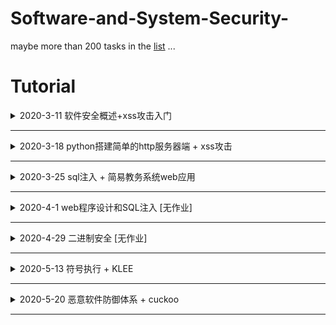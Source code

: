 # Software-and-System-Security-
maybe more than 200 tasks in the [list](#软件安全能力清单) ...

# Tutorial

<details>
<summary>2020-3-11 软件安全概述+xss攻击入门</summary>

# 软件安全

## 三大问题

### 有什么安全问题，安全问题产生的原因

#### 二进制方面

1. 内存相关问题
   - 有明确的机制
   - 例子：**缓冲区溢出**，空指针，格式化字符串
2. 逻辑错误问题
   - 多种多样

#### Web方面

1. 典型安全问题
   - **XSS**，**SQL**注入
2. 非典型安全问题：很多
   - 主要是一些代码的逻辑错误，每个漏洞都可能有不同的原理

### 如何去发现~~问题~~ (安全漏洞) -> 漏洞挖掘技术

#### 白盒分析

- 分析**软件的源代码**去寻找问题
- 方法
   - 手工代码分析 -> 软件测试技术 / 代码review。但是软件的源代码通常比较庞大，手工分析起来很费劲
   - 自动化代码分析 -> 典型的技术：符号执行

#### 黑盒分析

- 因为白盒分析数据量大，需投入很多人工，人们寻求简单方法，和白盒分析对立的黑盒发展
- 原理：完全不管软件的内部机理 / 不看源码，把需要分析的软件当做一个黑盒子，看不见 / 根本不去看内部
- 方法：分析**表面现象**
  - 软件：通过输入和输出去猜测内部机制
  - 黑盒分析法，Fuzzing技术(模糊测试)
  
### 如果有人利用这这些安全问题，如何防御

#### 补丁

- 由于软件复杂性，要发现问题及时修补
- 方法
  - 通过**漏洞数据库**来披露和管理各种漏洞，厂家有义务定期发布软件补丁或者更新
  - 软件用户应该**及时升级**软件
  - 第三方人员，如果发现了安全问题，应该**通报**给厂家，而不是在漏洞修补以前，利用漏洞搞破坏，或者不负责任的披露漏洞

#### 防御机制

1. 寻找记录攻击的痕迹，然后分析这些数据
   - 数据的来源分为了主机层面和网络层面
2. 攻击者可能会做哪些方面的伪装，常用的伪装技术有哪些，如何去对抗伪装
   - 方法：加壳脱壳技术 / Rootkit技术

## 研究第一大方面：缓冲区溢出和XSS

- 代表了**二进制软件**和**脚本软件**（包括绝大多数Web软件都是脚本软件开发的）两大技术方向
- 缓冲区溢出虽然比XSS底层，但是更难。XSS虽然比较上层，但是相对比较容易理解
  - 计算机科学的特点就是，越底层的东西，越难
  - 开发操作系统比开发app难多了

## 二进制软件

- 计算机的底层，是CPU直接执行在内存中的机器指令
- C和C++这类编程语言开发的软件，通过编译链接过程，把程序变成CPU可以直接执行的二进制指令
- 这类软件的一个特点也是不可避免的一点：需要直接操作内存(指针)
  - 内存是所有在运行态的软件及其数据保存的地方
  - 内存分为细小的单元，每个单元有一个唯一的地址
- 二进制软件安全问题的根源
  - 所有要访问数据，必须知道数据的地址，要保存新的数据，就必须分配内存，获得可用的地址
  - 地址也是数，如果不小心计算错误，就会访问到不该访问的数据，造成数据的泄露或者破坏。
- 二进制程序的编程，有很大的难度的原因
  - 二进制文件晦涩难懂
  - CPU只能执行二进制指令(是基于物理上的电路)，所以不可能设计得机制太复杂

## 脚本软件

- 在C和C++发展成熟以后，就有人去研究如何降低编程的难度，能否避免程序员编程时直接操作内存，把需要操作内存的地方，都封装起来，屏蔽在编程语言的内部 -> 发明了脚本语言
- 概念：用C和C++这样的二进制程序开一个软件来执行一种新的程序，就是用软件来模拟CPU工作
  - 由于软件的可定制性比CPU就高多了，可以想定义什么指令就定义什么指令
  - 对象与封装：把所有需要操作内存的东西，全部封闭在执行器内部，只给程序员接口，不给程序员操作内存的机会。比如把字符串封装为string**对象**。只能调用string.len()这样的方法来操作这个对象。这样就避免了由于编程不慎造成的内存相关问题，也降低了编程难度
- 如python、java、js、web浏览器这样的脚本程序的执行器都是二进制程序。
- 解决了内存相关问题，有引出了其他的问题
  - 用户输入问题。比如XSS出现的原因如下：web程序存在一种高交互性。web是互联网时代的软件的基本框架，所以会有用户提交数据。为了网页动态的需求，开发了网页的前端脚本，比如js，直接把脚本嵌入到网页中。浏览器只要发现了script标签，就去当做脚本来执行，把网页按照程序员的定制，变的丰富多彩，变得富于变化。但是，恰恰另外一种需求，就是UGC(User Generated Conten 用户生成内容)软件，也就是网页的内容来自于用户提交的内容，比如BBS、博客、微博，电商视频网站的用户评论，都会涉及到用户提交的内容在页面上呈现。**当用户提交的内容里含有脚本**，如果直接将用户提交的内容放在页面上，那么用户提交的内容中的脚本会不会被浏览器解析执行呢？那么一个用户提交了一个脚本就可以在这个页面的所有用户主机上执行呢？用户能提交程序执行了，怎么才能不保证这个程序不是恶意的呢？前端脚本，除了渲染页面元素这样的功能，还有获得用户的输入跳转页面到其他地址等等丰富的功能。

## 实验

### 编写一个简单的html文件

- 要求只要有一个表单，用户就可以在表单中输入数据，向服务器提交。
    
    ```html
    <html>
    <body>
    <form method="post">
            <input type="text">
            <button>提交</button>
        </form>
    </body>
    </html>
    ```

- 保存为index.html文件，用浏览器打开显示如下
  
  <img src="./readmeimg/2020-3-11-img/indexhtml.png" width=50%>

### 搭建一个web服务器

- 如果这个html是放在web服务器上，用户输入了数据，点击提交，浏览器就会把编辑框中的数据封装为一个POST请求，发现服务器。服务器会把这个数据发给后端脚本来处理。
- 通过定义form的属性来指明需要哪个脚本文件来处理
  - 比如PHP程序，他有一个POST超级变量，当用户提交了数据以后，对应的php脚本的post变量就是用户提交的数据
  - 假设服务器现在把用户提交的数据放在user_input.html的body标签中。然后保存在服务器文件的根目录中。当有网站的用户访问 http://xxxx.com/user_input.html 的时候，就会看到刚才那个表单用户提交的内容。当然实际的情况是这两个用户可能不是同一个用户，于是A用户提交的内容B用户就访问到了。
  - 当服务器脚本是原封不动的把用户输入的数据写到html里时，如果用户提交的数据中包括`<script>标签`，就会被执行。比如alert函数，弹出一个消息框，`<script>alert('xss attack')</script>`；比如给window.location.href赋值，能让用户莫名其妙的跳转到另外一个网站
- 最简单的实验环境
  - 在vscode中，安装一个php插件，然后编写一个简单的php脚本，调试运行这个脚本
  - F5 vscode会自动选择脚本运行的方式，把用户的表单输入写入到html文件
  - 通过浏览器访问这个文件html文件，这就是一个最简单的xss运行环境了。
- 实际的XSS漏洞可能很复杂，比如还会有数据库、登录等。另外，编程语言也不限于php，java、python也可以

### 问题

- 当编写的代码中出现中文，在网页上显示乱码
  - 编码问题，head标签里通过meta指定

# 教学网站

http://programtrace.com/

# [软件安全能力清单](https://github.com/purplezi/Security-Development-Lifecycle) 

**要求：对照清单，上面所有的东西都掌握，一项项检测自己的能力**

</details>

---

<details>
<summary>2020-3-18 python搭建简单的http服务器端 + xss攻击</summary>

# 使用python内置的库开发一个基本的http服务器端

- [测试代码](./readmeimg/2020-3-18-img/httpserver.py)
- 使用python原生的cgi和http.server两个库运行的一个简单的http服务器程序
  - 因为没有使用第三方库，所有不需要使用pip安装依赖
  - 运行比较简单
  - 公共网关接口（Common Gateway Interface，CGI）是Web 服务器运行时外部程序的规范，按 CGI 编写的程序可以扩展服务器功能

## 讲解代码

```python
# -*- coding: utf-8 -*-

import sys
import cgi
from http.server import HTTPServer, BaseHTTPRequestHandler

class MyHTTPRequestHandler(BaseHTTPRequestHandler):
    field_name = 'a'
    form_html = \
        '''
        <html>
        <body>
        <form method='post' enctype='multipart/form-data'>
        <input type='text' name='%s'>
        <input type='submit'>
        </form>
        </body>
        </html>
        ''' % field_name

    def do_GET(self):
        self.send_response(200)
        self.send_header("Content-type", "text/html")
        self.end_headers()
        try:
            file = open("."+self.path, "rb")
        except FileNotFoundError as e:
            print(e)
            self.wfile.write(self.form_html.encode())
        else:
            content = file.read()
            self.wfile.write(content)

    def do_POST(self):
        form_data = cgi.FieldStorage(
            fp=self.rfile,
            headers=self.headers,
            environ={
                'REQUEST_METHOD': 'POST',
                'CONTENT_TYPE': self.headers['Content-Type'],
            })
        fields = form_data.keys()
        if self.field_name in fields:
            input_data = form_data[self.field_name].value
            file = open("."+self.path, "wb")
            file.write(input_data.encode())

        self.send_response(200)
        self.send_header("Content-type", "text/html")
        self.end_headers()
        self.wfile.write(b"<html><body>OK</body></html>")


class MyHTTPServer(HTTPServer):
    def __init__(self, host, port):
        print("run app server by python!")
        HTTPServer.__init__(self,  (host, port), MyHTTPRequestHandler)


if '__main__' == __name__:
    server_ip = "0.0.0.0"
    server_port = 8080
    if len(sys.argv) == 2:
        server_port = int(sys.argv[1])
    if len(sys.argv) == 3:
        server_ip = sys.argv[1]
        server_port = int(sys.argv[2])
    print("App server is running on http://%s:%s " % (server_ip, server_port))

    server = MyHTTPServer(server_ip, server_port)
    server.serve_forever()

```

### 运行代码

- 使用`python httpserver.py`或者`py httpserver.py`
  - 使用vscode调试代码，在同目录下会自动生成一个`.vscode`的目录，目录下生成`launch.json`文件，配置如下
        
    ```json
    {
        // 使用 IntelliSense 了解相关属性。 
        // 悬停以查看现有属性的描述。
        // 欲了解更多信息，请访问: https://go.microsoft.com/fwlink/?linkid=830387
        "version": "0.2.0",
        "configurations": [
            {
                "name": "Python: 当前文件",
                "type": "python",
                "request": "launch",
                "program": "${file}",
                "console": "integratedTerminal"
            }
        ]
    }
    ```

- 在浏览器的访问网址为`127.0.0.1:8080/a.html`
  
  <img src="./readmeimg/2020-3-18-img/a-html.png" width=50%>

### 主要的父类与子类

#### http methods

- [http请求下的多种methods](https://developer.mozilla.org/en-US/docs/Web/HTTP/Methods)
  - 通常使用得最多的，是 GET 和 POST
  - 直接在浏览器中输入链接，浏览器拿到地址以后，默认是采用 GET 方式向服务器发送请求，GET 方式最常见。
  - 表单使用的 post 方法提交数据 `<form method='post' enctype='multipart/form-data'>`
  - 通常来说，从服务器获取数据，使用 get 方法，向服务器提交数据，使用 post 方法
  - 其他的方法，在现在的web应用程序中，用到的很少

#### MyHTTPServer类

- MyHTTPServer类，是继承自原生的HTTPServer，重写 init 函数，增加了打印输出语言
- 然后直接调用父类 HTTPServer 的 init 函数传递了服务器运行需要的地址、端口等参数，我们的监听地址和端口是 0.0.0.0:8080

  ```py
  class MyHTTPServer(HTTPServer):
      def __init__(self, host, port):
          print("run app server by python!")
          HTTPServer.__init__(self,  (host, port), MyHTTPRequestHandler)
  ```

#### MyHTTPRequestHandler

- MyHTTPRequestHandler 类，这个是 HTTPServer 的回调，用来处理到达的请求，也就是 0.0.0.0:8080 上有任何的 HTTP 请求到达时，都会调用 MyHTTPRequestHandler来处理
  - MyHTTPRequestHandler 直接继承自 BaseHTTPRequestHandler
  - 重写了父类的 do_GET和do_POST两个方法
  - 这个HTTP请求的处理类是整个代码的主体，也是出问题的地方
  - 在 python 的 BaseHTTPRequestHandler 类中 ，do_XXX函数，就是处理对应的客户端请求的函数。代码指定了 MyHTTPRequestHandler 来处理 http 请求，那么当用 GET 方法请求，就会调用 do_GET，POST 方法请求，就会调用 do_POST函数
  - 浏览器所发送的数据包里包括请求类型， 在 http 的 headers里，会说明方法。
  - 这是python最基本的http 服务器的方式

### 其他处理

- 通常，一个静态的http服务器，这里的路径就是 http 服务器根目录下的文件，动态服务器可能是文件和参数，或者是对应其他服务器后台的处理过程
  - self.path 是这个请求的路径
  - 例如 http://127.0.0.1:8080/a.html 。其中 http://127.0.0.1:8080是协议服务器地址和端口。/a.html就是路径
  - 例如 http://127.0.0.1:8080/a.php?p1=x 。指定由 a.php 来处理这个请求，参数是 p1=x 。问号后面是参数，可以有多个
- 一般来说，如果读的文件不存在，应该返回404
  - self.send_response(200) 按照协议应该是404
  - 则这里的处理为 如果指定的文件不存在，还是返回200，表示请求路径是正确的，可以处理，然后返回一个默认的页面。这个页面是 form_html的变量，在FileNotFoundError异常处理过程中写回
  - self.wfile 和 self.rfile 对应 http 响应和请求的 body 部分
- GET处理完成以后，浏览器就拿到了 200 状态的  "Content-type" 为 "text/html" 的 form_html
- 在浏览器刷新是重复上一次的POST请求，所以会提示是否要重新提交表单

### 调试运行

- 在 def do_GET 下断点，刷新浏览器，代码就会断点命中中断。
- 结合浏览器，抓包看看 http 请求和响应的数据格式 （用抓包器或者浏览器的调试模式观察）

#### 浏览器调试模式

- 打开浏览器的调试模式(chrome > 菜单 > 更多工具 > 开发者工具)
- 在sources这个标签下看到服务器向浏览器返回的数据，即 form_html 变量
  - 这一段 html 浏览器渲染出来，就是那个带一个编辑框的表单- 表单指定了使用post方式向服务器提交数据
  
    <img src="./readmeimg/2020-3-18-img/sourcetab.png">

- 在network tab里可以看到完整的请求响应过程
  
  <img src="./readmeimg/2020-3-18-img/networktab.png">

  - 完整的网络数据，其中 header 里就说了 GET 或者 POST 、返回的状态码200等等
    
    <img src="./readmeimg/2020-3-18-img/headers.png">

- 在表单中填入数据，点提交按钮，然后服务器的 do_POST 函数被调用。通过 cgi.FieldStorage解析了客户端提交的请求，原始的请求的头部在self.headers。body部分在self.rfile。解析完成以后放到 form_data变量里，其中 form_data['field_name'].value 是在编辑框中填入的数据
  ```py
  form_data = cgi.FieldStorage(
            fp=self.rfile,
            headers=self.headers,
            environ={
                'REQUEST_METHOD': 'POST',
                'CONTENT_TYPE': self.headers['Content-Type'],
            })
  ```

### 使用场景

- 通常，一个服务器会根据业务逻辑处理用户提交的数据，比如用户发表的商品评论，比如在线教学系统中填入的作业一般会写入数据库。但是这些数据，在某些情况下又会被显示出来，比如其他用户查看别人的商品评论的时候，比如老师查看学生的作业时。
- 为了模拟这个过程，简化了一下，没有用户系统，也没有数据库，直接写入了 path 对应的文件。
- 处理用户提交，写入文件
  ```py
  fields = form_data.keys()
  if self.field_name in fields:
      input_data = form_data[self.field_name].value
      file = open("."+self.path, "wb")
      file.write(input_data.encode())
  ```
  - fields = form_data.keys()是获取表单中的键值对，因此使用.value得到输入的值：这里获得是对应的是form中input的name `<input type='text' name='%s'>`
  - 表单以变量名变量值的方式组织，input的name相当于变量名，填入的数据就是变量值
  - python的cgi.FieldStorage将form组织为python的dict数据类型，所以可以通过  form_data['field_name'].value 获得所填入的数据
- 如果写入成功，就返回一个 200 状态的 OK 
  ```py
  self.send_response(200)
  self.send_header("Content-type", "text/html")
  self.end_headers()
  self.wfile.write(b"<html><body>OK</body></html>")
  ``` 

## 漏洞

- 如果向网页中填入了 123 ，那么123被写入了a.html文件。执行完成后，同目录下会多一个a.html，内容为123。然后下次再访问 http://127.0.0.1:8080/a.html 时，在浏览器地址栏里回车。由于这个时候a.html已经存在了，所以是运行的部分是
  ```py
  else:
      content = file.read()
      self.wfile.write(content)
  ```
  - 会直接把文件内容会写给浏览器
  - 这里是在简化模拟用户提交数据 > 存入数据 > 其他用户获取这个数据的过程
  
  <img src="./readmeimg/2020-3-18-img/httpserver1.gif">

- XSS漏洞
  - 再访问一个不存在的页面，比如b.html，又会出现那个默认的form。这时输入`<html><body><script>alert('XSS')</script></form></body></html>`，然后在访问b.html的时候，整个页面被载入 script 在浏览器上执行，也就是**用户提交的数据被执行了**

    <img src="./readmeimg/2020-3-18-img/httpserver-xss.gif">

  - 重新开一个页面，在c.html中填入`<html><body><script>window.location.href='http://by.cuc.edu.cn'</script></form></body></html>`。下次再访问c.html的时候。页面跳转了。`window.location.href='http://by.cuc.edu.cn'` 这段脚本的功能是实现了跳转
        
- 理论上，任何的js都是可以被执行的。js可以实现非常丰富的功能。比如可以骗取用户扫码、支付，实际到黑客的账户。如果是没有基本防御措施的网站，这段会被放进服务器数据库里，然后别人提交了数据就自动跳转到这个网站。比如有一个商品A，用户在评论里输入了一段js代码。如果服务器不做处理直接保存。后面的用户访问商品A、看评论，前一个用户输入的代码就会在其他用户的页面上执行。

### Furthermore

- 如果大家在浏览器中访问 http://127.0.0.1:8080/httpserver.py ，则在sources中显示全部完整的源代码。由于服务器没有做任何过滤，只要是存在的文件，就发送给客户端
  - 现在黑客可以知道我整个后台的逻辑了。
  - 如果还有一些配置文件，比如数据库地址和访问口令等。那就更严重了
  - 更严重的是，黑客甚至可以注入后端代码。由于我们是回写到文件，可以构造一个http post请求，把httpserver.py文件改写了。但是构造这个请求用浏览器就不行了，需要采用curl等更基础的工具裸写post请求发送给服务器的
- 在调试工具的 elements tab，由于后台只处理名为a的表单项写入文件，所以我们需要把input的把 name="%s" 改为 name="a" 再提交。改为以后，同时在提交框中输入‘hahaha’提交。此时httpserver.py，它变为'hahaha'，只是注入一个hahaha 服务器就挂了，再也跑不起来了。
  
  <img src="./readmeimg/2020-3-18-img/httpserver-xss3.gif">

- 所以，这是一个及其简单，但是漏洞百出的web服务器。这就是不做任何过滤，直接写入数据的危害。

## 参考资料

- [http methods](https://developer.mozilla.org/en-US/docs/Web/HTTP/Methods)

</details>

---

<details>
<summary>2020-3-25 sql注入 + 简易教务系统web应用 </summary>

# sql注入

`web程序开发和web程序`非常常见的一种漏洞

## web程序的开发

### 客户端(浏览器)和服务器

用户使用**浏览器**访问**服务器**，服务器在云端(我们看不见)，只有一个域名对应的IP地址。浏览器通过**发送请求**到服务器，服务器收到请求以后返回响应。其中数据的发送和接受的底层是计算机网络。对web程序来说，主要关心`Requests and responses(一收一发)`的过程

### 实验分析

- 使用抓包器，抓取一次 web 访问过程中的数据包，分析一下 Requests and responses 数据的数据包格式，可以看到在 tcp 数据包的 payload 部分是 http 协议数据包，又分为了 headers 和 body 等部分
- 浏览器发送的 Request ，最核心的部分是一个 url ，就是通常说的网址。比如`https://www.baidu.com/index.php?tn=request_1_pg&ch=1`，其中`/`前的部分，是主机地址，被解析为 ip 地址；第一个`/`后的部分为路径和参数，会对应服务器上的文件或者功能。服务器处理完毕返回 response ，一般是一个html格式的文本
- 浏览器，会直接把html渲染为我们所看到的页面的不同样式。
- html有自己专门的语法，其格式是以标签树的结构组织的，又可以嵌入js和css：js用来要求浏览器执行动态的效果，或者根据css的配置，对各种html的内部的标签和元素，显示不同的样式。

    <img src="./readmeimg/2020-3-25-img/requestandresponse.png">

  - 学习html和js最好的工具就是chrome的调试模式。所以必做的实验，就是用chrome的开发者工具的 `elements`、`sources`和`network`几个工具，分析网页

### 开发一个web程序的基本过程

使用python内置的库开发一个基本的http服务器端
- 不是框架，是比较原始的http请求和响应过程。
- 涉及Requests and responses、html、表单、get、post、url等基本概念
- 但现在的web程序一般都比较复杂，会使用数据库，而且一般会有很多功能和页面

**开发web程序的基础架构 / 框架(主流开发技术)**
- 把web程序开发的一些底层的东西事先处理，开发者只需要关注功能的构建
- 各种web后端编程语言，比如java、php、python都有自己的框架。比如python现在最火的框架是[Django](https://docs.djangoproject.com/en/3.0/)，然后是flask。
  - 框架第一，把web开发流程变成了`mvc`结构。第二，提供了非常多丰富的web开发过程中需要使用的`库`。
  - 框架处理了最基本的请求响应过程：把请求映射到了`处理函数`，程序员就不用管很多麻烦的底层过程，只需要专心业务逻辑的处理。
  - 框架就是这些基本请求的函数的`封装`的整合

#### django

##### 基本使用

- 安装
  ```
  pip install Django
  python -m pip install Django
  ```
  - 如果pip安装速度很慢，大家可以修改pip使用的镜像源，改为国内的源
- 构建一个基于Django的基本框架的web应用程序。
  ```
  django-admin startproject mysite
  cd mysite
  python manage.py startapp polls
  python manage.py runserver
  ```
- 访问 http://127.0.0.1:8000/

  <img src="./readmeimg/2020-3-25-img/django.png">

  - 在命令行里可以看到服务器的打印输出，表示服务器收到了 request
  - 在浏览器看到的页面就是框架自动返回给大家的response
  - 说明request和response，请求相应的处理过程已经搭建起来

##### 简单的教务管理系统

- 教务管理系统肯定要用到**数据库**
- mvc：编写大型程序的时候，一定要做到mvc分离
  - m数据模型，我们要先建立基础的底层的数据结构
  - c控制，处理用户输入，构建每个用户输入对应的处理函数
  - v视图，在底层m数据模型的基础上，绘制用户界面
  - 比如贪吃蛇游戏，最先做的事情是使用链表来保存蛇和食物的相应的数据，写一些处理这个数据的函数，供上层的c和v来调用，这个叫做**封装**。这是基本的编程思想，和正确的工作组织流程。
- mvt:一个复杂的大型web程序，其实底层思想还是mvc，只是换了个名字，叫mvt，其中t是页面模板
- 写Django或者任何框架的程序，主要就是写三大部分：第一，数据模型models；第二，views和url，是用户请求对应的处理程序；第三，前端页面模板，即处理完的结果如何显示的问题
  - 其中url部分，又称为路由。把用户请求的url，对应到处理函数的过程。Django的处理函数，有一个专门名称，叫views。其基本过程就是框架收到用户的request，其中有URL。框架根据urls.py中的配置，将用户请求对应到一个处理函数，一般在views.py中。
  - views.py中的函数，参数就是request对象，Django中是HttpRequest类，然后views函数需要返回一个HTTPResponse类型的request。Django把这个reqeust变化为http协议的request数据包，返回给浏览器。
  - 一般在views的处理过程中，会访问数据库，也就是models。比如底层操作数据库是用sql语句，models把底层的数据库操作的sql全部封装为了对象化的处理。而最原始的web程序一般程序员会拼装sql语句，但是在Django中不用。这种底层数据的封装，称为orm(Object-relational Mapper)。

##### 编程

现在使用的数据库分两种：关系型数据库 & 非关系型数据库

关系型数据库的基本结构是表，关系其实是指表与表之间的关系。其中教务系统这种信息管理类的软件，一般是使用关系型数据库

首先就是设计数据库表结构

```python
class Course(models.Model):
    name = models.CharField(verbose_name='课程名',  max_length=100)
    number = models.IntegerField(verbose_name='编号', default=0)
    summary = models.CharField(verbose_name='摘要', max_length=500, null=True)


class Student(models.Model):
    class_name = models.CharField(verbose_name="班级", max_length=100, blank=True,null=True)
    phone_number = models.CharField(verbose_name='手机号', max_length=11,null=True)

class Score(models.Model):
    course = models.ForeignKey(Course, verbose_name='课程', on_delete=models.CASCADE, related_name='students')
    student = models.ForeignKey(Student, verbose_name='学生', on_delete=models.CASCADE, related_name='my_courses')
    score = models.FloatField(verbose_name='成绩',  null=True)
```

- 一个教务系统，需要表为：学生信息 课程信息 成绩信息
- 表中的每个记录，都有一个唯一的编号，称为主键。而外键是其他表中主键记录。通常我们用外键来记录表和表的关系。
- 其中成绩表就是学生和课程的关系，也就是选课。成绩表中的一个记录，表示某个学生，选了某门课程。成绩，是学生与课程的“关系”
  - 所以成绩表需要记录的就是某学生某门课的分数。而学生和课程都有专门的表来记录，我们无需在成绩表中重复记录多余的信息，只需记录id
  - 这个其他表中主键id，就是外键，所以外键体现了关系。
  - 而每个表中的主键，这里没有明确说明。系统会自动增加一个id字段。这个id每次插入记录时自动增加。
  
Django把建表这种基本操作变成了python中的类的定义，所定义的这些类，直接继承models.Model。即程序员只需要写好这个models.py文件，所有的建表的操作框架就可以完成。大家可以建一个app ，比如叫 edu_admin ，命令为`python manage.py startapp edu_admin`
  - `code .`可以用vscode创建一个新窗口并且打开当前目录
  - 将上述内容直接放入edu_admin中的models.py，然后把这个表结构，真实的写入到数据库中，也就是create table的过程，在django中称为`migrate`
  - 打开 mysite的 settings.py，在 INSTALLED_APPS 这里增加一个 edu_admin ，表示 edu_admin 这个是这个site的一个app。之前startapp命令只是创建了app，必须要把app写入到这里，这个app才会被纳入到站点功能中

    <img src="./readmeimg/2020-3-25-img/addapp.png">

  - 然后在命令行下执行 `python .\manage.py makemigrations` 和 `python .\manage.py migrate`，结果如下，同时会增加一个 `db.sqlite3`

    <img src="./readmeimg/2020-3-25-img/migrate.png">

    - makemigrations成功的标志是在app的目录下有migrations目录

到此文件，数据库表结构就建立完成了。
- Django这里默认使用了sqlite这种简单的文件型数据库。这种数据库的好处是一个文件来保存数据的所有信息，适合轻量级小规模的应用，但是效率和容量都有效，一般用在开发调试环境，不用在生产环境
- 为了验证Django真的建立了表，下载一个[sqlite](https://www.sqlite.org/download.html)的客户端软件，查看数据库的表结构
  - Windows下载`sqlite-tools-win32-x86-3310100.zip`，Linux直接`apt install sqlite3`
  - 把sqlite.exe加入在PATH环境变量或者放在db.sqlite同一个目录，然后执行`sqlite3.exe db.sqlite3` (database的路径不能有中文)
  - 进入到sqlite的命令行以后执行`.table`命令，可以看到所有的表，其中这三个表是在models中定义，其他表是Django自己要用的
  - 可以执行sql语句，比如插入一条记录，如 insert 和 select 可以成功，说明表是好的

    <img src="./readmeimg/2020-3-25-img/sqlite.png">

## 作业

在不使用Django的情况下，我们可以使用更底层的pyhton的[sqlite](https://docs.python.org/3/library/sqlite3.html)库来编程操作数据库。在httpserver.py的基础上，继续编写漏洞。写两个页面，一个是教师录入成绩页面，一个是学生查询成绩页面。教师录入成绩页面表单有三个字段，课程id，学生id，成绩。录入提交以后，httpserver调用sqlite库使用sql语句写入数据库。然后是学生查询成绩表单，学生输入学生id，课程id，httpserver使用sql语句查询成绩后返回给用户。这里不需要做登录功能，课程也用直接输入id而不是下拉菜单的方式，或者其他选择的方式，而是直接输入id，为了体验最原始的web的开发过程

</details>

---

<details>
<summary>2020-4-1 web程序设计和SQL注入 [无作业]</summary>

# web程序设计和SQL注入

###### 工程目录

<img src="./readmeimg/2020-4-1-img/directory.png" width=50%>

###### 数据库edu_admin回顾

使用Django这种框架编程，第一步是定义模型，Django会自动把定义好的模型转化为数据库表结构，这种方式称为 ORM

在models里定义了三个类，然后执行了生成migrations和migrate，即数据库的表就建立完成，以后每次修改了models，都需要执行makemigrations和migrate，才能将修改结果对应到数据库中

## 编写view

views是Django功能实现应用功能的地方。如果想写一个动态的页面，就在views中定义一个函数。这是最基本的方法。在此基本的方法上还可以有高级的，系统内置的一些高级的数据库增删改查的方法

最基本的views函数，是收到一个HttpRequest类型的参数，需要返回一个HTTPResponse类型的返回值，和http协议对应。

在edu_admin中的views.py写入如下内容，这个函数就是一个基本的 “处理请求，返回响应”的过程

```python
from django.http import HttpResponse
def index(request):
return HttpResponse('<html><body>OK</body></html>')
```

需要把这个views，对应到一个路径上，也就是客户端需要调用这个views函数对应的功能。因为一个实用的web app只有一个views是不够的，可能有很多很多views，然后需要把这些views对应到不同的url上，这样客户端才能访问。

这个工作，是urls.py来完成的。在 edu_admin 中建一个urls.py文件，写入如下内容
```python
from django.urls import path
from .views import *

urlpatterns = [
     path('index', index),
]
```

然后需要在`主urls.py`，也就是 mysite 的urls.py中包括这个url配置。这是为了适应可能有多个Django app共同工作的情况，比如这里的edu_admin是一个app，polls又是一个app
```python
path('edu/',include('edu_admin.urls')),
```

## 运行网站，查看效果

执行命令 `python manage.py runserver` 命令，也可以在vscode中调试运行

即在运行调试的时候，在调试页面，生成一个 lanuch.json ，选python Django。默认配置，生成的launch.json如下所示。lanuch.json的作用就是告诉vscode启动程序运行,任何一种编程语言和平台，都会有  lanuch.json。
  
  <img src="./readmeimg/2020-4-1-img/runanddebug.png" width=50%>

  <img src="./readmeimg/2020-4-1-img/launch.png">

访问` 127.0.0.1:8000`，这个是404页面，说明我们访问的url路径并不存在
  
  <img src="./readmeimg/2020-4-1-img/pagenotfound.png">

只有 edu/ 和admin/两个路径存在。正如我们在 urls.py中配置的一样，访问 http://127.0.0.1:8000/edu/index
  
  <img src="./readmeimg/2020-4-1-img/ok.jpg" width=70%>

成功访问说明我们urls和views配合工作成功：用户在浏览器中输入路径，django把这个url对应到一个views函数上，views函数处理HttpRequest，返回HttpResponse

把url对应到一个views函数的过程，叫“路由”。注意，这个路由不是路由器的那个路由。路由器的路由是IP层的IP数据包分发功能。web框架的路由只是借用了这个概念，引申为 web 程序中 url 和处理函数的对应关系
- 注意一个url是可以带参数的，views函数也是可以带参数的。如下代码中，pk就是参数，而且只允许整数。路由系统会把这个参数赋值传递给views函数的pk参数。
  ```python
  # edu_admin/urls.py 的urlpatterns修改为
  urlpatterns = [
    path('index/<int:pk>',index),
  ]

  # edu_admin/views.py
  def index(request,pk):
    return HttpResponse('<html><body>Hello World %d </body></html>' % pk)
  ```

  - 在浏览器中输入`127.0.0.1/edu/index/1`，得到的结果如下：

    <img src="./readmeimg/2020-4-1-img/addpk.png" width=50%>

## 在views中访问数据库

### 修改views.py

```python
from django.shortcuts import render
from django.contrib.auth.decorators import login_required
from django.http import HttpResponse

from .models import Score

def index(request, pk):
    return HttpResponse('<html><body>hello world %d </body></html>' % pk)

# Create your views here.

@login_required
def my_score(request):
    result = Score.objects.filter(student=request.user)
    return render(request, 'score.html', {'result': result})
```

### 代码解释

- 先从models中导入模型类Score
  ```
  # edu_min/views.py
  from .models import Score
  ```
- 然后调用这个模型类的objects的filter方法完成了一次sql select。filter函数的参数是就相当于查询的过滤条件。我们要查询的是 student 为当前登录用户的Score表的记录：`Score.objects.filter(student=request.user)`。Django中，当前登录用户，就在request对象的user属性中

### 修改模型

views写了还不够，我们还需要修改一下模型。Django是有默认的用户管理系统的，用户相关的数据库表结构其实Django已经建立好了，但是我们这里用了student表来作为系统用户。所以我们要告诉Django不要用系统默认的用户模型了，用Student

首先在 models.py中 导入`from django.contrib.auth.models import AbstractUser`，这个是Django默认的用户管理的数据库模型，然后继承修改自`class Student(AbstractUser):`

AbstractUser已经有很多数据库字段，比如密码肯定是需要以某种方式保存到数据库中的。在AbstractUser的基础上，扩充几个要用的字段就可以了。修改模型为：

```python
from django.db import models

# Create your models here.

from django.contrib.auth.models import AbstractUser

class Course(models.Model):
    name = models.CharField(verbose_name='课程名',  max_length=100)
    number = models.IntegerField(verbose_name='编号', default=0)
    summary = models.CharField(verbose_name='摘要', max_length=500, null=True)

    def __str__(self):
        return self.name

class Student(AbstractUser):
    class_name = models.CharField(verbose_name="班级", max_length=100, blank=True, null=True)
    name = models.CharField(verbose_name="姓名", max_length=100, blank=True, null=True)
    number = models.IntegerField(verbose_name="学号", default=0)
    phone_number = models.CharField(verbose_name='手机号', max_length=11,null=True)

class Score(models.Model):
    course = models.ForeignKey(Course, verbose_name='课程', on_delete=models.CASCADE, related_name='students')
    student = models.ForeignKey(Student, verbose_name='学生', on_delete=models.CASCADE, related_name='my_courses')
    score = models.FloatField(verbose_name='成绩',  null=True)
```

Student继承了AbstractUser后，告诉Django用Student作为系统用户管理的数据库模型

在mysite settings.py也就是整个站点的配置文件中，增加一条：`AUTH_USER_MODEL = 'edu_admin.Student'`，即告诉Django，使用 edu_admin 的Student作为用户管理登录授权的模型

代码修改完以后，由于涉及到数据库修改，所以要进行数据库表结构的migrate，前一步生成迁移文件，后一步实施迁移，迁移过程中，可能会要求输入一些默认值，选择1，而后全部都输入为空字符串就可以' '。执行结果如下所示

<img src="./readmeimg/2020-4-1-img/makemigrationsdefault.png">

<img src="./readmeimg/2020-4-1-img/migrateandmigration.png">

## 测试Django数据库访问是否正常

最原始的方法就是在sqlite.exe 中用sql语句插入。但是这个方法容易把数据搞乱了，而且比如用户密码这样的东西，不是明文保存的，所有插入会有问题

用Django的方式，先建立一个超级用户，执行`python manage.py createsuperuser`
- 建立一个管理员账户，用sqlite3.exe可以看到Student表多了一条记录
- 然后我们可以用Django的admin功能，用超级管理员录入数据。Django的admin相当于一个数据管理的超级权限后台，可以直接操作数据库
- 在edu_admin/admin.py中录入以下内容，这样直接就可以生成一个管理数据库的后台页面
    ```python
    from django.contrib import admin

    # Register your models here.
    from .models import Student, Course, Score

    class ScoreAdmin(admin.ModelAdmin):
        list_display = ('course', 'score','student')

    admin.site.register(Student)
    admin.site.register(Course)
    admin.site.register(Score, ScoreAdmin)
    ```
- 访问 http://127.0.0.1:8000/admin/ ，登录后看到这个页面
  
  <img src="./readmeimg/2020-4-1-img/admin.png">

- 该页面上可以录入一些课程，学生，和成绩了。录入成绩前，先录入学生和课程。录入以后，在数据用sql也能查询到
  
  <img src="./readmeimg/2020-4-1-img/inputdata.png">

  - 本身createsuperuser时的admin也是一个学生

  出现外键错误的解决方法：删掉同目录的数据库文件 db.sqlite3，重新进行一次makemigration和migrate，再创建超级用户

  <img src="./readmeimg/2020-4-1-img/foreignkey.png">

  同时数据库中也可以查询到

  <img src="./readmeimg/2020-4-1-img/select.png">

- 为了在admin管理的时候，直接显示课程名称，可以给course模型增加一个 __str__方法。这样所有course对象的str ，返回的是name字段。界面显示就是课程名称了
  
  <img src="./readmeimg/2020-4-1-img/model.png">

- 当数据库有了值以后，就可以在view中验证查询自己成绩的功能是否正常了。views中的`@login_required`表示需要登录，我们这里已经用超级管理员登录了，所以是可以访问的。
- `return render(request, 'score.html',{'result': result})`，其中render函数是一个Django内置的函数，用于在模板文件的基础上，通过渲染得到动态的网页效果。其中 score.html 是模板，后面的{} dict是参数，render必须传参reqeust。然后render函数就会在模板html文件的基础上，生成一个html并返回 HTTPResponse，所以可以直接作为 views函数的返回

## 编写score.html

在 templates目录下
  
<img src="./readmeimg/2020-4-1-img/static.png">

```
<html>
<body>
{% for i in result %}
科目：{{ i.course.name }}
成绩：{{ i.score }}
<br>
{% endfor %}
</body>
</html>
```

这里的result 就是 render传入的result。对每一个result 显示其课程名和分数。大家看到这里的多表查询 (course表中的name）直接.就调用出来了。模板语言的语法 {{ 变量名 }}

注意，写了新的views函数，需要在`views.py`下增加url，如下所示

<img src="./readmeimg/2020-4-1-img/addurl.png">

这就完成了当前登录用户（超级管理员 admin 同学）的成绩查询。注意，这里我们偷了一个懒，实际情况，并不是每个用户都是超级管理员。需要有普通用户登录注册页面。这个页面需要自己写，我们这里时间关系，先不实现普通用户的登录，先用超级管理员用户验证一下查询功能。实际情况下普通用户 是不能访问 127.0.0.1:8000/admin页面的。

<img src="./readmeimg/2020-4-1-img/adminscore.png">

</details>

---

<details>
<summary>2020-4-29 二进制安全 [无作业] </summary>

# 软件安全中的二进制安全

二进制安全是整个软件安全中核心的内容

## 二进制软件

- 核心：二进制是软件的最基本形态
  - 所有的基础软件都是以二进制软件的形式存在
  - 二进制软件：操作系统、浏览器、数据库、中间件、各种脚本软件的解释执行器、很多大型游戏
- 二进制软件的基本特征：是CPU可以直接运行的机器指令
  - CPU能够运行的机器指令都是二进制的，包括了很多非ASCII的不可打印字符
  - 二进制程序无法跨平台：不同平台的二进制软件是不同的，Intel架构的cpu的二进制无法在ARM架构上运行，反之也是
  - 二进制形式的软件无法跨操作系统运行：二进制程序还需要操作系统的支持
- 直接使用二进制或者十六进制进行编程，人进行数据阅读比较困难，效率非常低下 -> 编程的时候不直接处理二进制，直接使用文本来编程
  - 文本代码CPU无法执行，需要**编译和链接**
  - 程序员编写出来的文本形式的代码 -> 源代码
    - 首先发明的源代码是汇编形式的，是使用的和机器指令一一对应的汇编语言，是一种直接最简单的操作指令级别的翻译过程
    - 汇编的编程还不是很方便，后来发明了C语言等高级语言，高级语言不止C语言一种，但是C比较成功，又发明了C++
  - 编译后生成的机器可运行的代码 -> 目标代码
- 研究二进制安全，首先需要了解的就是二进制软件和源代码，之后是脚本语言的关系

## 软件安全研究的核心问题

- 看表面不够，深入内部细节，需要了解的软件的具体原理，到代码级别
- 已经发现的软件安全典型的问题：栈溢出、堆溢出、格式化字符串漏洞、空指针、整形溢出等等
- 软件安全研究的两个核心问题
  - 安全问题（也叫脆弱性，通常叫漏洞）的存在性问题 - 漏洞挖掘
  - 这个安全问题的可利用性问题，安全漏洞具体有什么危害，如果达到这个危害如何防止 - 漏洞利用

### 漏洞挖掘 - 安全问题的存在性问题

- 安全问题的脆弱性，通常叫漏洞
- 由于软件安全的漏洞都是具体的，都是由软件内部的代码的编程不慎所引起的 > 所以漏洞挖掘方法就是分析代码
- 分析二进制（安全人员捕获一个攻击程序后拿不到源代码，源代码在发起攻击的人 / 黑客手上）
  - 在了解二进制机器指令的基本原理后，通过一些辅助的工具来解读
  - 通过逆向工程的一些技术，把二进制软件解构、翻译，然后就能理解其实现的原理
- 漏洞挖掘技术现在是攻防双方都在使用：软件的开发人员也在采用黑客发明的漏洞挖掘技术来挖自己的漏洞，以争取在软件发布前把安全问题尽量发现和修补

#### 反汇编

- 反汇编以及在汇编代码上的一些解构，比如获得函数列表、获得每个函数的调用关系、获得函数内部的控制流程图
- 变量名、函数名、注释、一些数据类型是源代码层面方便程序员编程的，对于二进制软件来讲，名称信息没有用处，机器指令内部全部是使用“数据和代码的存储地址”
- 反汇编工具：基本 > dumpbin & objdump，高级 > IDA-pro
- 所有的调试器也都有反汇编功能

#### 调试器

- 调试器比反汇编器要高级，因为反汇编器只能在程序没有运行起来的时候去观察它，而调试器可以在程序运行起来以后，随时中断程序的运行并观察
- 运行时的信息要更丰富，比如运行时候可以看到用户输入的数据、外部读入的数据、这些数据的具体处理过程、某个变量在运行时的赋值情况等，这些信息都是静态的反汇编所没有的。但信息丰富则需要分析和处理的数据量是非常大的
- 调试器还有一个反汇编器没有的功能：能捕获**程序执行的异常**
  - 异常信息：因为二进制软件的安全问题，通常会引起程序运行时的内部数据结构被破坏，比如各种溢出，其实是覆盖了正常的数据。内部数据结构被破坏以后，程序在后续执行时，可能访问这些不正常的数据，进而引起运行时错误
  - 大多数运行时错误，最后都变成内存访问的异常 > 虚拟内存管理方面的知识

#### 漏洞寻找

有了调试器和反汇编器，就有了观察和了解程序内部原理的工具，这些基础工具就像医院用的心电图、X光和CT一样，是获得内部基础数据的工具。但是只有这些工具，有时候还是不能发现具体问题，我们得了解具体漏洞产生的原因，比如溢出，为什么溢出是严重的安全问题

寻找漏洞最直接的思路，是一行行看代码 > 可行性 && 巨大的麻烦(软件是一个非常复杂和庞大的事物，比如Windows，有上万名开发人员，持续开发了20年，发布了无数个版本。如果一行行看代码，还不是源代码，是二进制反汇编代码，则需要和开发人员同等数量的人员和时间，这往往是达不到的)

**所以漏洞的挖掘，极少情况下会直接人工分析源代码，安全研究人员们，更希望借助自动化的工具**

#### 两大类自动化工具：模糊测试工具 & 程序分析工具

##### 模糊测试(Fuzzing)

- 认为软件很复杂，干脆不要去看内部了，把软件当做一个黑盒子，只看它的外部表现，给它各种各样的输入，看它在处理过程中会不会出现异常。如果有异常就说明软件在设计的过程中，没有考虑到用户会输入这样的数据，和软件的预期不符合，则存在漏洞。程序异常通常会引起程序的崩溃，用调试器来捕获异常，能实现自动化
- 通过研究漏洞的原理，漏洞是**畸形数据**引起的，比如输入了一个超长的字符串，比程序员内部预留的长，则发生溢出。所以通过输入畸形数据去尝试触发崩溃的方法，理论上也是可行的
  - 通过**随机**，构造畸形数据。随机并不是每次都能构造出正好合适的畸形数据，但是随即构造大量数据以后很有可能有那么一两次成功
  - 软件虽然复杂，但是运行速度很快，可以**不停的自动**运行目标软件，让软件来处理这些随机构造的可能是畸形的数据，然后运行的时候启动调试器来捕获可能得异常，虽然不是每次都能触发异常

##### 模糊测试工具

- 深入软件的内部原理的，分析它的每一行代码
- 代表的技术：危险函数定位和符号执行等
  - 危险函数定位的思路是，既然strcpy等能引起缓冲区溢出，那么就把全部的strcpy找出来看一看。随着研究的深入，人们发现，不是所有的漏洞都是危险函数引起的。内存操作的方法各种各样，千奇百怪，而且不是所有的危险函数都会引起安全问题。比如调用之前进行了长度判断 > 所以这种方法效果很差
  - 符号执行：分析方法，逐步复杂

### 漏洞利用 - 安全问题的可利用性问题

- 安全漏洞具体有什么危害 / 安全缺陷的危害，如果达到这个危害，如何防止
- 编写exp（漏洞利用程序）也是软件安全研究人员的基本功
  - exp一般分为攻击数据部分 + 攻击成功后的控制部分，前一部分比如一个超级长的字符串，用来溢出缓冲区；后一部分，就是shellcode
  - shellcode很多时候可以通用，但是攻击数据部分，每个漏洞都不一样。这部分的学习，比较有效的办法就是去阅读和使用别人写好的exp。kali Metasploit exploit-db上有很多这样的程序，有一些安全研究人员的个人博客上也有很多。所以大家就去找一两个公开了exp的具体的漏洞，搭建漏洞环境，解读学习exp > **漏洞复现**

#### 别人已经挖掘发现的漏洞

- 一些软件厂家，比如微软会定期升级自己的系统，打补丁。在打补丁升级系统的时候，就会同时给出安全公告说修补了那些问题
- 统一的数据库CVE：但是并不是每个软件厂家都有能力或者意愿去维护一个安全漏洞。有一些第三方的组织就来收集各种漏洞，并形成了一个统一的数据库，比如CVE
  - CVE给每个漏洞都编写，说明漏洞影响的软件及其版本，危害程度等等详细信息
  - 少量的漏洞还会给出PoC，也就是概念验证程序。早期的漏洞很多都有PoC，因为那个时候，很多软件厂家不重视漏洞修补工作。漏洞的发现人员，或者安全厂商放出PoC也能逼迫软件厂商去修补
  - 现在，软件漏洞的披露已经很规范了。国家也重视，所有美国和我们有国家安全漏洞数据库，美国有NVD，我们国家的CNVD和CNNVD。这些都是大家去找已经公开的漏洞的地方

#### 漏洞复现

如果拿到了一个漏洞的详细公告和PoC，如何去复现这个漏洞：安装一个有漏洞存在的软件版本

虚拟机：这个过程中，通常在**虚拟机**里安装配置。因为漏洞需要的环境可能和我们的工作主机的环境冲突很大，而且漏洞环境复现过程中，可能会破坏系统。如果我们要复现很多漏洞，不在虚拟机中进行，会把自己的工作环境弄得很乱

模拟器：模拟器和虚拟机相似又不同，他们都是在内部构造了一个“虚拟的机器”。这个虚拟的机器可以和真实的机器一样安装和运行操作系统以及各种软件。但是虚拟机，还是借助的物理CPU的虚拟化功能，而模拟器是使用软件来“实现”了一个CPU及其附属的设备
- 虚拟机的host系统和guest系统，只能是同一架构的。比如物理主机是intel架构，那么host和guest都这能是Intel 0x86架构的系统，比如Windows和Linux x86。但是模拟器就可以跨架构，host是Windows x86，guest是arm架构的安卓系统。
- 模拟器的典型代表：[QEMU](https://www.qemu.org/)
- 如果要研究安卓系统、路由器等MIPS架构的系统，就需要模拟器
- 模拟器通常也有调试、单步运行等功能，除了用于漏洞复现，也可用于漏洞挖掘。比如要挖掘一个路由器的漏洞，不能直接对着物理路由器Fuzzing，因为就是触发了异常，也无法捕获。所以通常是把固件提取出来，在模拟器中运行

#### 软件攻防

黑客如果通过攻击，进入到了一个目标系统。除了要考虑窃取信息、加密硬盘（勒索软件）、破坏数据等攻击之外，还需要考虑：第一是不留痕迹，第二是不能被杀毒软件和主机中的一些防御系统识别

早期，安全研究人员也在想办法对抗漏洞攻击和计算机病毒（计算机病毒其实就是一个可以自我复制的漏洞利用程序）。他们想到的办法就是杀毒软件
- 杀毒软件的基本原理是把已经发现的病毒等各种恶意程序的特征值记录在数据库中，每当系统中有新的文件时就计算一下这个文件的特征值，然后和数据库中的特征值进行比较，如果匹配上了，说明这是一个恶意程序
- 特征值通常是hash值。因为恶意软件很多，不可能把整个恶意软件都作为特性，占用空间也不方便分发特征值（分发特征值就是病毒升级）。但是如果源数据稍微变化一下，hash值就变化了。比如病毒修改自己的一个无意义的常量数据，功能不变，杀毒软件就无法查杀了。所以后来有发明了动态的基于行为的检测。
- rootkit技术：恶意软件需要隐蔽自己，比如文件、进程、通讯的端口都需要隐藏起来
  - rootkit技术很多是基于API hook。通过挂钩API，篡改了操作系统的行为，当防御软件在列举目录中文件时，根本就获取不到攻击程序的文件

防御软件和攻击软件就是一个技术博弈，此消彼长的过程，产生了非常多很有意思的技术：
- 比如攻击软件为了防止被发现，根本就不产生文件。可执行程序首先是一个文件，在系统上创建进程运行。后来出现了根本不产生文件，也不修改其他文件，寄生在其他可执行程序进程中、直接从网络加载到内存就能运行的恶意程序
- 外挂：外挂程序也是通过修改正常程序的软件行为，比如直接篡改内存中的数据，或者挂钩其函数，达到修改软件行为的目的。开发和防御外挂软件的技术与软件攻防技术相似，都是需要使用逆向工程工具和调试器等、都需要大量的数据分析工作

</details>

---

<details>
<summary>2020-5-13 符号执行 + KLEE</summary>


# 符号执行

## 黑盒测试

黑盒测试主要通过操纵其公开接口对软件进行评估，其中最知名的黑盒测试是模糊测试（Fuzzing）

模糊测试把测试对象当做一个黑盒子，不深入理解内部原理。模糊测试或者模糊化是一种软件测试技术，通常是自动化或者半自动化的，它能提供有效的、未预期的、随机的数据作为程序的输入

模糊测试能产生很多崩溃，分析人员通过这些崩溃作为分析问题的起点，以便确定漏洞的可利用性。然而，因为对程序控制流缺乏语义上的理解，模糊测试有代码覆盖率低的缺陷，即使是当前最高级的模糊测试技术也很难完全覆盖大型程序的所有路径

举个例子，对于以整形数据为路径分支条件，含有长为32比特的常量的约束等式条件（如if(v==4)），Fuzzing测试仍然有可能达到其上限次数（2^32次尝试）才能找到使得此等式为true的值，那么这个if为true分支被测试到的可能性极低

**毕竟不看代码，完全瞎试是Fuzzing的精髓嘛**

## 符号执行

符号执行就是为解决这个问题而设计的

符号执行作为一种能够系统性探索程序执行路径的程序分析技术，能有效解决模糊测试冗余测试用例过多和代码覆盖率低这两个问题。

与模糊测试的思路不一样，符号执行是一种程序分析技术，是白盒测试技术，基于程序分析 / 或者说是一种程序分析技术，需要解析程序的源码（或者至少是反汇编后的汇编代码）

### 主要思想

以**符号输入**代替程序的实际输入，以**符号值**代替程序运行过程中的实际值，并以**符号布尔表达式**表示程序中的分支条件。这样，一条程序执行路径就包含了一系列的符号变量、表达式赋值以及约束条件等，程序中的各路径的信息能以符号的形式被完整记录和保存

我们把**某条执行路径上的所有分支条件所组成的约束集**（Constraint Set）称为路径约束或路径条件（PC, Path Constraint，Path Condition）。符号执行的主要目的是通过对路径约束的求解来判断此条路径的可达性（Feasibility），并能给出执行此条路径的实际测试输入

简单来说，符号执行的目的是**覆盖程序执行的每一个分支**。方法就是查看和收集程序执行过程中每一个分支条件的具体条件，把这些具体条件收集起来，变成一个数学的表达式，然后通过一些方法自动化的求解这些表达式，得到满足执行程序的路径的具体的输入的值，就可以覆盖特定的程序分支了

### 例子讲解

<img src="./readmeimg/2020-5-13-img/tree.png">

左边的是一段示例代码，一共13行，包括两个函数，一个main函数，一个foo函数

程序有两个输入，从外部读入的数据x和y

foo函数以x和y作为条件，内部有分支

假设在第五行有一个bug，需要一种自动化的方法来找出这个bug

Fuzzing技术在某些特定情况下有可能极其小的概率才能覆盖到特定分支，所以Fuzzing技术最大的问题就是代码覆盖率不高。对于穷尽每个执行路径目标来说有点难

符号执行在解析代码的情况下，首先把程序的**每一个分支**画出来，形成一个称为**符号执行树**的数据结构 
- 类似程序的控制流程图
- 要明确每个分支的具体的执行路径条件
- 比如第一个分支的执行条件是y>x，第二个分支的执行条件是y<z+10。x和y都是输入数据，在数学上来说，都是未知数。如果我们能够有一种方法，可以求解 y>x 的一个满足解和一个不满足解，就找到了覆盖两个分支的两个测试用例。同样，对第二分支来说，在满足 y>x 的情况下，同时再满足 y<z+10 或者不满足 y<z+10 ，就能得到两个二级分支的具体的输入数据
- 这里多了一个变量z，通过分析代码发现，z并不是一个新的数据数据，并不是未知数，而是其他未知数赋值而来，所以每一步，我们都记录下这种赋值关系，形成一个“表达式组” > 我们初中的时候学的“不等式组”
- 理论上来讲，每一个程序执行的分支，每一个“执行路径”都有一个**确定的不等式组**作为执行条件，我们称为“约束”。如果能求解到这个不等式组的一个解，那么就可以构造出专门覆盖这条路径的测试数据，称为“约束求解”
- 对于我们想要找的bug > 第五行的代码，最终形成一个这样的“约束条件” > 是这一个具体路径的路径约束
  
  <img src="./readmeimg/2020-5-13-img/constraint.png" width=30%>

#### 求解约束

- 自动化求解，不是人工求解
- 得到一个满足解即可，不用得到解析解 > 只需要得到一个满足这个不等式组的具体的值，就等达到目的
- 如果我们把每一个路径的约束全部求解一遍，那么我们就能得到100%代码覆盖率的测试数据集，能够充分测试一个软件，找出软件中所有潜在的bug和漏洞

#### SAT

**想法很好，难度很大**

符号执行技术在上个世纪70年代被提出之后，受限于当时计算机的计算能力和约束求解技术的不足，并没有取得太大的进展

近年来，由于可满足模理论(SMT)研究以及动态符号执行技术的提出和应用使得符号执行技术研究有了革命性的进展，并已经被学术界和业界广泛应用于**软件测试、漏洞挖掘、模型验证**等领域

基本想法，已经提出来50年了。但是一直找不到一种自动化求解约束表达式的方法，所以停留在理论层面，但是最近十几、二十年情况不一样了，我们有了一种新的方法，并且开发出了工具，可以做到了

抽象一点，布尔可满足性问题（SAT，Boolean Satisfiability Problem），又称为命题可满足性问题（Propositional Satisfiability Problem），通常缩写为SATISFIABILITY或者SAT。布尔可满足性问题主要作用**是在使用某种特定的语言描述对象（变量）的约束条件时，求解出能够满足所有约束条件的每个变量的值**

#### SMT

SAT求解器已经被用于解决模型检查、形式化验证和其它包括成千上万变量和约束条件的复杂问题。但SAT问题是个NP完全问题，具有比较高的复杂度，且直接使用SAT求解器对程序进行分析的话需要需将问题转化为CNF形式的布尔公式，这给转化工作带来很大的困难

数学家已经证明了所有的NPC问题，都可以转化为SAT问题，后来发现一种算法，可以缓解这个问题，并在一定程度上求解。具体算法我们不用去深入了解，因为前人已经开发出工具了，简而言之是一种基于多维空间收敛搜索的方法。这个工具称为 SAT 求解器 / 他的变种SMT 求解器

可满足模理论(SMT，Satisfiability Modulo Theories)主要用于自动化推论（演绎），学习方法，为了检查对于一些逻辑理论的一阶公式的可满足性而提出的。SMT技术主要用于支持可推论的软件验证，在计算机科学领域已经被广泛应用于模型检测（Model Checking），自动化测试生成等。可以被用于检查基于一种或多种理论的逻辑公式的可满足性问题。典型的应用理论主要包括了各种形式的算术运算（Formalizations of Various Forms of Arithmetic），数组（Arrays），有限集（Finite Sets），比特向量（Bit Vectors），代数数据类型（Algebraic Datatypes），字符串（Strings），浮点数（Floating Point Numbers），以及各种理论的结合等

相对于SAT求解器而言，SMT求解器不仅仅支持布尔运算符，而且在使用SMT求解器的解决问题的时候不需要把问题转化成复杂的CNF范式，这使得问题得以简化。上面我们总结出来的“约束求解”问题有自动化的方法了，而且已经有人开发了工具了 > 其中比较优秀的是Z3，微软研究院开发的。

<img src="./readmeimg/2020-5-13-img/SMT-tools.png">

#### 约束求解器的使用

- [Z3网页](https://rise4fun.com/z3)
  
  <img src="./readmeimg/2020-5-13-img/Z3-SMT.png" width=50%>

  - 这个是 SMT 求解器使用的一种描述语言，来描述变量之间的约束关系
  - `Is this formula satisfiable?`表明检测这个formula是否可满足的。
  - 简化修改如下
    ```
    ; This example illustrates basic arithmetic and 
    ; uninterpreted functions

    (declare-fun x () Int)
    (declare-fun y () Int)
    (declare-fun z () Int)
    (assert (>= (* 2 x) (+ y z)))
    (assert (= x y))
    (check-sat)
    (get-model)
    (exit)
    ```
    - 运行后的结果为
        ```
        sat
        (model 
            (define-fun z () Int
                0)
            (define-fun y () Int
                0)
            (define-fun x () Int
                0)
        )
        ```
    - formula 按照工具的要求语法，写成一种固定的形式
    - 1、2行是注释
    - 3、4、5三行相当于定义了三个int类型的变量
    - 7、8两行定义两个约束 > 固定语法：运算符写在前面，运算数写在后面。第一个约束表达式实际是：2 * x >= y + z
    - 9、10、11行是要求求解器做三个具体的事情，第一个是检测是否这个表达式是否满足 > 有无解；get-model得到一个具体的满足解，求解器给出了 x=0 y=0 z=0 就能满足两个约束；11行告诉求解器，工作做完了可以退出
- 改写前面例子
    ```
    ; This example illustrates basic arithmetic and 
    ; uninterpreted functions

    (declare-fun x () Int)
    (declare-fun y () Int)
    (declare-fun z () Int)
    (assert (= z (* 2 x)))
    (assert (> y x))
    (assert (< y (+ z 10)))
    (check-sat)
    (get-model)
    (exit)
    ```
    输出
    ```
    sat
    (model 
        (define-fun y () Int
            0)
        (define-fun x () Int
            (- 1))
        (define-fun z () Int
            (- 2))
    )
    ```

#### SMT-LIB

编程实现这种自动化的格式转化，就能实现一个全自动能完成100%代码覆盖率，生成每一条路径的测试数据的自动化工具

实际上有的SMT求解器都已经标准化了，上面的那种描述语言是所有约束求解器都遵守的输入语言，称为SMT-LIB

SMT-LIB（The satisfiability modulo theories library）自从2003年开始发起的为SMT理论研究提供标准化支持的项目，旨在促进SMT理论的研究和开发

SMT-LIB的目的主要如下：为SMT系统提供标准化严谨的背景理论描述；发展和促进SMT求解器的输入和输出语言；为SMT求解器研究团队建立和提供大型测试集library等。

SMT-LIB的定义：如果对于用户声明(declare)的常量和函数，存在一个解（interpretation）能使全局栈里面的所有的公式集（the set of formulas）为true，则称这些公式集是可满足（satisfiable）的

<img src="./readmeimg/2020-5-13-img/SMT-LIBV2.png" width=70%>

- 这个为SMT-LIB V2语言在实际约束求解中的应用
- declare-fun 命令用于声明一个函数，当函数里面参数为空时，表示声明一个符号常量；
- assert 命令用于添加一个约束式formula到SMT全局栈里面；
- check-sat 命令决定在栈里面的公式（formulas)是否是可满足的，如果是，则返回sat，如果不满足（not satisfiable，即unsatisfiable），则返回unsat，如果求解器无法根据已有的formula决定是否满足，则返回unknown；
- get-value 命令用于在check-sat命令返回的结果是sat的前提下获取满足使SMT求解器全局栈中所有formulas为true的其中的一个解

当前很多非常著名的软件测试工具都采用了符号执行技术，而且已经有很大一部分开放了源代码。例如：NASA的Symbolic (Java) PathFinder，伊利诺大学香槟分校（UIUC）的 CUTE和jCUTE，斯坦福大学（Stanford）的 KLEE, 加利福尼亚大学伯克利分校（UC Berkeley）的 CREST和 BitBlaze，瑞士洛桑联邦理工学院（EPEL）的S2E，卡内基梅隆大学（CMU）的Mayhem和Mergepoint，加利福尼亚大学圣巴巴拉分校（UC Santa Barbara）的angr等。在工业领域也有符号执行工具被广泛使用，如Microsoft(Pex, SAGE, YOGI和PREfix), IBM (Apollo), NASA 和Fujitsu的 (Symbolic PathFinder)等

这些工具发现了很多软件的bug > 比如SAGE，win7三分之一的安全漏洞是它发现的

上面说了这么多符号执行工具，实现过程：根据代码生成符号执行树 > 收集路径的约束 > 转为SMT-LIB格式 > 输入给约束求解器 > 验证路径可达或者不可达，可达的情况下获得解 > 根据解自动构造输入数据

#### [KLEE](https://klee.github.io/)

但是不同的符号执行工具在实现时有不同，比如KLEE只能分析C源码程序，后续的一些工具可以分析二进制程序

KLEE能实现全自动化，唯一的缺点是需要在程序中进行少量的修改

<img src="./readmeimg/2020-5-13-img/KLEE.png" width=50%>

- klee_make_symbolic(&a, sizeof(a), "a") 的作用就是a标记为需要求解的输入数据
- BitBlaze还有一些后续工具，能够实现输入数据的自动识别，更高级一些

使用KLEE一共就几个步骤：准备一份源码，标记要分析的输入数据，编译，使用KLEE来运行编译后的程序，得到KLEE自动生成的测试用例，最后把所有输入测试用例循环输入给被测试程序，完成自动测试

KLEE不是使用的在线版本的示例性质的约束求解器，而是直接调用本地的二进制程序。Windows和Linux下都有Z3的可执行程序，Windows系统中是Z3.exe，可以在官网下载

**KLEE是暴力求解吗？**

##### 实验

- 环境：Linux
- [官方的教程](https://klee.github.io/tutorials/testing-function/)
- 使用KLEE，来完成自动走迷宫
  - https://github.com/grese/klee-maze
  - https://feliam.wordpress.com/2010/10/07/the-symbolic-maze/
  - 把这个迷宫小游戏的代码整理编译运行一下，然后在教程的基础上使用KLEE来完成这个迷宫游戏的自动探路，体验一下符号执行是如何去根据程序分析来自动生成满足特定约束条件、覆盖指定程序执行路径的输入数据的

#### 符号执行的主要问题

##### 路径爆炸

当程序中有循环的时候，按照符号执行树，每一个分支条件都是需要展开，这会造成程序的路径非常多。但循环是程序的一个基本结构，普遍存在的，这种情况要遍历每一个路径，实际路径数量会非常巨大，造成消耗的时间不可行。这个问题称为路径爆炸，路径的数据量是分支数量的指数级，循环更加强了这个问题。

当程序路径非常多，输入变量非常多的时候，会超过SMT求解的求解能力

所以对大型程序，目前符号执行只是一种**辅助性**的手段。但是这种技术是有前景的，随着计算能力的增强，算法的优化和改进，未来可能成为程序分析、程序自动化测试和程序安全性分析的主要的形式化的方法，在软件安全领域有非常重要的应用

</details>

---

<details>
<summary>2020-5-20 恶意软件防御体系 + cuckoo</summary>

# 恶意软件防御体系

## 杀毒软件

- 背景：互联网没有今天这么发达，低速网络条件 - **单机的杀毒软件**
- 机制简单、容易实现，所以杀毒软件很早就被开发出来
- 核心：对系统中的所有文件进行全盘的扫描，将每个文件的**静态特征**，主要是文件类型、文件的hash值得数据与一个数据库中保存的信息进行对比
- 这个数据库中，主要保存的是一些**已经发现**的蠕虫病毒、恶意软件的hash值等静态特征。如果能匹配上，说明扫描到的文件是一个蠕虫病毒或者恶意软件，那么就进行删除。
- 开发杀毒软件的厂家，必须进行**病毒数据库的更新**：把厂家们已经发现的恶意软件加入到病毒数据库中，并让已经安装在客户主机中的杀毒软件定期链接服务器，升级病毒数据库。

## 入侵检测系统

- 在杀毒软件的基础上，人们还开发出了入侵检测系统
- 把数据库和对数据的扫描做成一个单独的设备，这个设备安装在一个网络的入口处，所有进入这个网络的**数据流量**都和**恶意数据的特征库**进行比较，找出其中可能有问题的数据并**拦截**

## 基于静态特征的匹配和查杀机制的缺陷

1. 查杀滞后
   - 杀毒软件能够查杀到的前提，是病毒的特征已经在数据库中。
   - 而这个数据库的特征是人为加入的。如果黑客们开发了一个新的蠕虫病毒或者攻击程序，杀毒软件是无法查杀的。
   - 只有当一个恶意软件已经流行开了，被杀毒软件厂家获得了**样本**，进行了**逆向分析**以后，才能确定其是否恶意，并提取其hash值等静态特征
2. 分析不容易
   - 从获得样本中进行软件的行为分析判断其是否恶意并不容易，需要很多的逆向工程的工作，这个工作需要有非常高的专业技能，同时有非常耗时间
3. 病毒变异容易
   - 恶意程序的源代码在黑客手里，他们要想进行变异，绕过杀毒软件的特征检测非常容易，只需略微进行修改，重新编译，hash就变了

## 改进

面对大规模变异的恶意软件，杀毒软件很可能疲于奔命

### 改进样本的获取渠道

- 原来杀毒软件厂家会在网络中容易被攻击的地方布置一些“陷阱”，如果恶意软件攻击进入了这些陷阱，杀毒软件厂家就获得了样本，这些陷阱就是早期的蜜罐。但是这种蜜罐只对蠕虫病毒等大规模流行的恶意软件有作用，对于一些定点的攻击很难获得样本。
- 后来，有杀毒软件厂家基于**黑白名单机制**，开发了一种直接从用户主机和网络流量中获取大量样本的方法。把一些**已知的可信的正常的软件**加入到一个“白名单”中，就像发一个“良民证”一样，这些软件就不查了。对于已经在黑名单中的文件，全部无条件查杀。对于既不在白名单又不在黑名单中的新的样本，全部回传到服务器。
- 带来新的问题
  1. 可能造成用户隐私泄露，造成用户的反感，甚至卸载防御软件
  2. 虽然解决了样本获取的问题，样本量却变得很大，是否能进行有效的分析变成了问题 -> 解决方法：**自动化程序分析**

### 分析软件行为

- 既然静态特征这么容易被绕过，则从软件行为上来分析
- 静态特征容易伪装，行为特征不容易伪装
- 黑客们再怎么修改源代码，不可能把功能都修改了。
  - 蠕虫病毒，一定会去复制自己，把原有的良好程序修改后嵌入自己（比如熊猫烧香），或者进行网络的扫描，发现可利用的漏洞进入其他系统（比如冲击波病毒）
  - 勒索软件一定会进行全盘加密、下载执行器一定会调用下载和执行相关的API
- 分析软件行为特征的客户端防御软件：主机入侵防御（检测）系统（HIPS或者HIDS）
- 带来新的问题
  - 要想分析行为，必须劫持软件的运行过程。比如采用hook技术，记录软件调用的系统API。但是这种技术，会造成系统运行效率的低下，系统变得很慢很卡；同时还会造成不稳定
  - 这种牺牲了用户系统的性能和稳定性的技术，虽然防御效果比纯静态特征要好得多（也不是十分完美，有一些高级的攻击还是防不住），但是用户却并不喜欢，代价太大

### 从源头上着手

- 蠕虫病毒也好、后门软件间谍程序、勒索软件，所有的有恶意软件，要想在目标系统中搞破坏，非法进入到目标系统，无非两条途径。一是利用**漏洞**，二是利用**社工**(社会工程学)
- 其中漏洞是主要的途径，也是技术上可防御的途径，纷纷加强加强堵漏洞
  1. 出现了漏洞数据库这样的东西，专门披露未知漏洞
  2. 大型的软件厂家，纷纷开发定期的漏洞补丁升级机制，最早最典型的就是微软
  3. 加大软件发布前的安全测试工作。比如采用Fuzzing技术、符号执行技术，先进行自测。那么黑客发现新的位置漏洞的可能性就小一些
- 这种改进的效果比较好。发现的软件漏洞的数量越来越多，修补得越来越快，黑客发现新的未知漏洞的成本越来越高。这也形成了新的趋势，就是个人黑客越来越没有生存空间，蠕虫病毒等没有什么“经济价值”对攻击者没有什么回报的攻击越来越少。
- 但是出现了勒索软件、APT攻击等新的方式，同时也意味着一旦被攻击，后果非常严重

## 现今整体防御体系的架构

1. 在客户端，**轻量级的静态特征匹配为主杀毒软件**并没有消失，还是广泛安装，操作系统自带了杀毒软件，比如Windows Defender等，国内360等装机量仍然非常巨大，但是他们都是轻量级的静态特征匹配为主。更重要的，在客户端，**漏洞的补丁安装和管理**更规范更及时，大多数用户由于各种惨痛经历，也积极打补丁
2. 形成了**专业的位置样本分析系统**(沙箱系统)，不在用户的客户端直接进行行为分析，而是由专业的系统进行样本的行为分析。这样，既能保证分析的准确性，又不影响用户主机的性能和稳定性
   - 专业的网络安全公司，都是大型的软件分析沙箱系统，用于分析新出现的样本，判定其是否恶意，并向客户端及时发布样本特征。

### 防御机制三大块 - 相互关联，高度配合

- 最核心的漏洞管理
- 大型的自动化的程序分析、沙箱和蜜罐系统
- 主机端的静态特征查杀
- 比一开始的杀毒要先进了不少，但是还是有防不住的情况
  - 用户故意不打补丁、长期不升级软件等情况还是会形成漏洞 - 靠管理宣传和教育
  - 防不了社工，比如钓鱼和诈骗邮件等。比如给面试的考生发一个 "录屏软件.exe"这样的钓鱼攻击，诱骗用户主动运行 - 靠管理宣传和教育
  - 防御不了0day漏洞攻击 - 安全研究人员研究的重点
    - 围绕0day漏洞，也就是未知漏洞的挖掘和防御
    - 攻击方和防御方，谁先挖出0day漏洞，谁就占有先手
    - 0day漏洞的挖掘：主流的就是Fuzzing和符号执行

## 在HIPS和沙箱中普遍采用的程序行为分析技术

- 剖析软件，大约可以分为几个层次。从高到底，有**系统级、模块级、函数级、基本块级和指令级**
  - 系统级：就是一个完整的软件。比如我们看Windows系统的任务管理器，就是一个有完整功能的软件系统的监视
    - 一个完整的软件系统，通常是由若干模块组成的，通常会有一个主模块和若干其他功能模块
    - 在Windows系统中，主模块是exe文件，其他功能模块是dll等文件
    - 主模块通常是程序的入口。我们在Windows Sysinternals系列工具中的进程浏览器就可以看到模块级
    - 模块内部的程序组织单元是函数(内部函数和外部函数)
      - 外部函数是一个软件系统自己实现的函数，外部函数是调用的其他第三方软件的接口函数，也包括操作系统的API
      - 函数内部是控制流图和指令。一个控制流图是执行是的若干分支，在控制流图种连续执行的一系列指令集合，中间没有分支的，就是基本块。不能再细分的是指令

### trace和分析

- 这5个层次，都可以进行运行时的trace和分析
  - 层次越高，追踪所获得的信息就越少，但是trace的时间越短
  - 记录一个系统中所有的进程的创建和退出，是非常容易的，几乎不会消耗系统的性能；但是如果记录到每一个指令的运行，那么我们的系统将在全局上有3-4个数量级的性能下降，也就是原来运行1秒钟的程序，需要一个小时左右的时间了。这肯定是不现实的。
  - 如果分析得太粗，可能会漏掉信息，如果分析的太细，数量级太大，又不可行 -> 所以首先需要选择合适的层次进行分析
  - 在现代的沙箱系统中，通常是多个层次结合的
    - 比如先有一个进程的白名单机制。白名单的进程，就不用分析了。比如notepad，calc等，他们是系统自带的一些小应用程序，没有分析的必要，就不浪费时间和资源。对于其他不清楚功能的分析对象，可以逐层深入
    - 进过多年的研究，发现在函数这个层次的分析是效率上可行，而且所能获得信息比较有用的
    - SSDT(System Service Dispatch Table 系统服务分派表) hook
      - Windows系统中的系统调用也是一层一层的，比如之前给大家讲过的kernel32.dll提供了大部分系统管理相关的基础API，有几千个。经过分析发现，kernel32.dll还会调用一个ntdll.dll，这个dll这有几百个函数。ntdll.dll会从用户态进入系统内核态。当ntdll.dll进入到内核态时，就是通过SSDT来确定其所有调用的系统内核函数的地址
      - 从这个意义上来讲，SSDT相当于这个Windows系统内核的导出表。数量在300个函数左右，根据不同的系统版本略有区别，包括了所有重要的系统基础功能。这是一个非常好的监控程序行为的指标
      - 比如，其中打开和创建文件NtCreateFile函数，获取操作系统参数，NtQuerySystemInfomation，创建进程NtCreateProcess等等
      - https://resources.infosecinstitute.com/hooking-system-service-dispatch-table-ssdt/#gref
      - https://github.com/xiaofen9/SSDTHOOK
      - https://www.cnblogs.com/boyxiao/archive/2011/09/03/2164574.html
      - https://ired.team/miscellaneous-reversing-forensics/windows-kernel/glimpse-into-ssdt-in-windows-x64-kernel
      - 如果监控了这个表，应用程序的大部分行为就都能获取了-> **基于系统调用序列的程序行为分析技术**
      - 把一个软件的系统调用序列和已知的恶意软件的系统调用序列进行分类
      - 实现软件行为判定的一种自动化方法：比如把已知的恶意软件的系统调用序列让机器学习进行学习训练，然后再让新的未知样本的系统调用序列用训练好的引擎进行分类判定
    - 有的时候，只是API这个层次还不够，可能还需要到控制流基本或者指令级别

### 方法

- 如何去进行trace，获取程序执行内部的这些信息的
- 首先，调试器是无所不能的。所有的程序执行细节都可以获得。而且高级的调试器是支持自动化的trace的，比如windbg和gdb都可以支持外挂脚本
- 第二，对于API层次，可以用我们熟悉的hook技术
- 第三，对于控制流和指令级别，除了可以用调试器以外，还可以用插桩工具
  - 插桩工具时一类专门用于程序trace的工具，其原理是通过在需要监控的程序点插入桩（记录程序运行的代码），来实现对程序运行过程的记录
  - 最典型的插桩工具时 intel 公司的 pin tools
  - 插桩工具的基本原理是在程序中插pin（桩），在程序运行到有pin位置，pin会调用一个分析者自行编写的回调函数，在回调函数内部完成记录分析或者安装新的桩等工作
  - https://software.intel.com/content/www/us/en/develop/articles/pin-a-dynamic-binary-instrumentation-tool.html

## 重点

1. 现在软件安全防御体系的一个现状和概要的发展过程
2. 在现在的软件安全防御体系中一个非常重要的点，程序行为分析的相关原理和技术

## 沙箱

- 对疑似恶意软件的分析，要在一个隔离环境中进行，是因为恶意软件有可能对环境进行破坏
- 安全研究人员们开发了一种专门的既可以隔离恶意软件（使其恶意行为之限定在虚拟机内部，不会对其他环境造成而已的破坏）同时又可以追踪分析软件行为的的工具 - 沙箱
- 目前应用得最广泛的沙箱是 [cuckoo](https://cuckoosandbox.org/) ，比较幸运的是它的编程接口是 python 的。使用 cuckoo ，可方便的进行程序行为分析，无需过分深入的研究让人头痛的系统内核机制和指令集
- 安装并使用 cuckoo ，任意找一个程序，在 cuckoo 中 trace 获取软件行为的基本数据

</details>

---